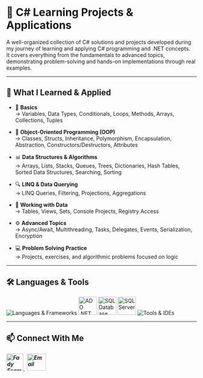 # 📘 C# Learning Projects & Applications

A well-organized collection of C# solutions and projects developed during my journey of learning and applying C# programming and .NET concepts.  
It covers everything from the fundamentals to advanced topics, demonstrating problem-solving and hands-on implementations through real examples.

---

## 🧠 What I Learned & Applied

- 📌 **Basics**  
→ Variables, Data Types, Conditionals, Loops, Methods, Arrays, Collections, Tuples

- 🎯 **Object-Oriented Programming (OOP)**  
→ Classes, Structs, Inheritance, Polymorphism, Encapsulation, Abstraction, Constructors/Destructors, Attributes

- 📊 **Data Structures & Algorithms**  
→ Arrays, Lists, Stacks, Queues, Trees, Dictionaries, Hash Tables, Sorted Data Structures, Searching, Sorting

- 🔍 **LINQ & Data Querying**  
→ LINQ Queries, Filtering, Projections, Aggregations

- 🧮 **Working with Data**  
→ Tables, Views, Sets, Console Projects, Registry Access

- ⚙️ **Advanced Topics**  
→ Async/Await, Multithreading, Tasks, Delegates, Events, Serialization, Encryption

- 💻 **Problem Solving Practice**  
→ Projects, exercises, and algorithmic problems focused on logic


---

## 🛠️ Languages & Tools
<p align="left"> 
  <img src="https://skillicons.dev/icons?i=cs,dotnet" alt="Languages & Frameworks" />
  <img src="https://github.com/user-attachments/assets/3136feed-3e70-4e7c-8ea6-83fe0503adc1" alt="ADO .NET" width="48" height="48"/>
  <img src="https://github.com/user-attachments/assets/7c52a0af-9e04-4cb9-8a08-e492f9ea1ff1" alt="SQL Database" width="48" height="48"/>
  <img src="https://github.com/user-attachments/assets/92a8f8f5-b9cc-4ca4-88d8-b8ae33106ddb" alt="SQL Server" width="48" height="48"/>
  <img src="https://skillicons.dev/icons?i=visualstudio,git,github" alt="Tools & IDEs" />
</p>

---

## 📫 Connect With Me
<h5 align="left"> 
<a href="https://www.linkedin.com/in/fady-esam/" target="_blank"> 
  <img src="https://raw.githubusercontent.com/rahuldkjain/github-profile-readme-generator/master/src/images/icons/Social/linked-in-alt.svg" alt="Fady Esam" height="45" width="45" /> 
  </a> 
   &nbsp;
  <a href="mailto:fady.esam.0101@gmail.com" target="_blank"> 
    <img src="https://cdn-icons-png.flaticon.com/512/732/732200.png" alt="Email" height="45" width="50" /> 
</a> 
</h5>


